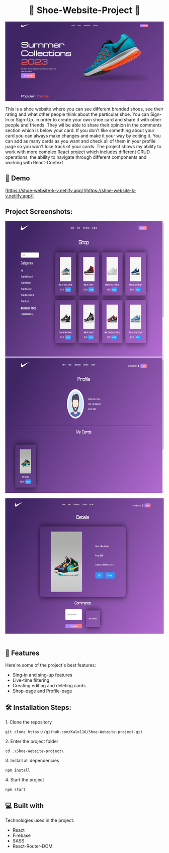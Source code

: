 <h1 align="center" id="title">👟 Shoe-Website-Project 👟</h1>

<p align="center"><img src="public/Screenshot_6.png" alt="project-image"></p>

<p id="description">This is a shoe website where you can see different branded shoes, see their rating and what other people think about the particular shoe. You can Sign-In or Sign-Up. in order to create your own shoe card and share it with other people and friends. They wil be able to share their opinion in the comments section which is below your card. If you don't like something about your card you can always make changes and make it your way by editing it. You can add as many cards as you want and check all of them in your profile page so you won't lose track of your cards. The project shows my ability to work with more complex React project which includes different CRUD operations, the ability to navigate through different components and working with React-Context</p>

<h2>🚀 Demo</h2>

[https://shoe-website-k-y.netlify.app/](https://shoe-website-k-y.netlify.app/)

<h2>Project Screenshots:</h2>

<img src="public/Screenshot_7.png" alt="project-screenshot" width="800" height="430/">
<br/>

<img src="public/Screenshot_8.png" alt="project-screenshot" width="800" height="430/">
<br/>

<img src="public/Screenshot_9.png" alt="project-screenshot" width="800" height="430/"> <br/>
<br/>
  
<h2>🧐 Features</h2>

Here're some of the project's best features:

*   Sing-in and sing-up features
*   Live-time filtering
*   Creating editing and deleting cards
*   Shop-page and Profile-page

<h2>🛠️ Installation Steps:</h2>

<p>1. Clone the repository</p>

```
git clone https://github.com/Kalo116/Shoe-Website-project.git
```

<p>2. Enter the project folder</p>

```
cd .\Shoe-Website-project\
```

<p>3. Install all dependencies</p>

```
npm install
```

<p>4. Start the project</p>

```
npm start
```

  
  
<h2>💻 Built with</h2>

Technologies used in the project:

*   React
*   Firebase
*   SASS
*   React-Router-DOM

